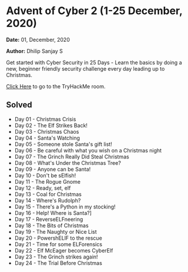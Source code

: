 # Advent of Cyber 2 (1-25 December, 2020)

**Date:** 01, December, 2020

**Author:** Dhilip Sanjay S

Get started with Cyber Security in 25 Days - Learn the basics by doing a new, beginner friendly security challenge every day leading up to Christmas.

[Click Here](https://tryhackme.com/room/adventofcyber2) to go to the TryHackMe room.

## Solved
- Day 01 - Christmas Crisis
- Day 02 - The Elf Strikes Back!
- Day 03 - Christmas Chaos
- Day 04 - Santa's Watching
- Day 05 - Someone stole Santa's gift list!
- Day 06 - Be careful with what you wish on a Christmas night
- Day 07 - The Grinch Really Did Steal Christmas
- Day 08 - What's Under the Christmas Tree?
- Day 09 - Anyone can be Santa!
- Day 10 - Don't be sElfish!
- Day 11 - The Rogue Gnome
- Day 12 - Ready, set, elf
- Day 13 - Coal for Christmas
- Day 14 - Where's Rudolph?
- Day 15 - There's a Python in my stocking!
- Day 16 - Help! Where is Santa?]
- Day 17 - ReverseELFneering
- Day 18 - The Bits of Christmas
- Day 19 - The Naughty or Nice List
- Day 20 - PowershELlF to the rescue
- Day 21 - Time for some ELForensics
- Day 22 - Elf McEager becomes CyberElf
- Day 23 - The Grinch strikes again!
- Day 24 - The Trial Before Christmas
